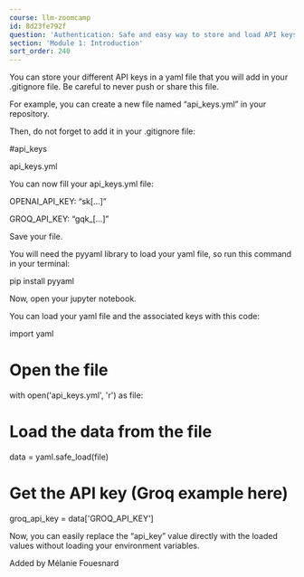 ```yaml
---
course: llm-zoomcamp
id: 8d23fe792f
question: 'Authentication: Safe and easy way to store and load API keys'
section: 'Module 1: Introduction'
sort_order: 240
---
```


You can store your different API keys in a yaml file that you will add in your .gitignore file. Be careful to never push or share this file.

For example, you can create a new file named “api_keys.yml” in your repository.

Then, do not forget to add it in your .gitignore file:

#api_keys

api_keys.yml

You can now fill your api_keys.yml file:

OPENAI_API_KEY: “sk[...]”

GROQ_API_KEY: “gqk_[...]”

Save your file.

You will need the pyyaml library to load your yaml file, so run this command in your terminal:

pip install pyyaml

Now, open your jupyter notebook.

You can load your yaml file and the associated keys with this code:

import yaml

# Open the file

with open('api_keys.yml', 'r') as file:

# Load the data from the file

data = yaml.safe_load(file)

# Get the API key (Groq example here)

groq_api_key = data['GROQ_API_KEY']

Now, you can easily replace the “api_key” value directly with the loaded values without loading your environment variables.

Added by Mélanie Fouesnard

